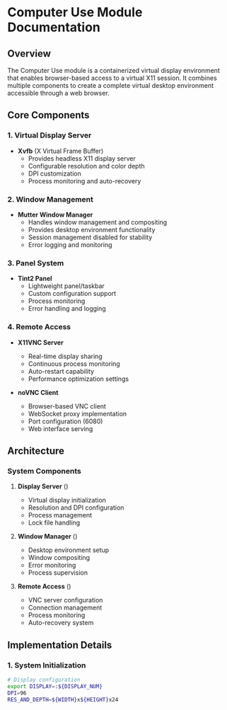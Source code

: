 # Computer Use Module Documentation

## Overview
The Computer Use module is a containerized virtual display environment that enables browser-based access to a virtual X11 session. It combines multiple components to create a complete virtual desktop environment accessible through a web browser.

## Core Components

### 1. Virtual Display Server
- **Xvfb** (X Virtual Frame Buffer)
  - Provides headless X11 display server
  - Configurable resolution and color depth
  - DPI customization
  - Process monitoring and auto-recovery

### 2. Window Management
- **Mutter Window Manager**
  - Handles window management and compositing
  - Provides desktop environment functionality
  - Session management disabled for stability
  - Error logging and monitoring

### 3. Panel System
- **Tint2 Panel**
  - Lightweight panel/taskbar
  - Custom configuration support
  - Process monitoring
  - Error handling and logging

### 4. Remote Access
- **X11VNC Server**
  - Real-time display sharing
  - Continuous process monitoring
  - Auto-restart capability
  - Performance optimization settings

- **noVNC Client**
  - Browser-based VNC client
  - WebSocket proxy implementation
  - Port configuration (6080)
  - Web interface serving

## Architecture

### System Components

1. **Display Server** (<mcfile name="xvfb_startup.sh" path="/Users/shanurrahman/Documents/spc/nodecomp/computer_use/xvfb_startup.sh"></mcfile>)
   - Virtual display initialization
   - Resolution and DPI configuration
   - Process management
   - Lock file handling

2. **Window Manager** (<mcfile name="mutter_startup.sh" path="/Users/shanurrahman/Documents/spc/nodecomp/computer_use/mutter_startup.sh"></mcfile>)
   - Desktop environment setup
   - Window compositing
   - Error monitoring
   - Process supervision

3. **Remote Access** (<mcfile name="x11vnc_startup.sh" path="/Users/shanurrahman/Documents/spc/nodecomp/computer_use/x11vnc_startup.sh"></mcfile>)
   - VNC server configuration
   - Connection management
   - Process monitoring
   - Auto-recovery system

## Implementation Details

### 1. System Initialization
```bash
# Display configuration
export DISPLAY=:${DISPLAY_NUM}
DPI=96
RES_AND_DEPTH=${WIDTH}x${HEIGHT}x24